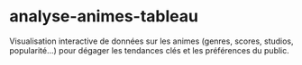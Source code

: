 # analyse-animes-tableau
Visualisation interactive de données sur les animes (genres, scores, studios, popularité...) pour dégager les tendances clés et les préférences du public.
